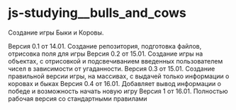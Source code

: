 # js-studying__bulls_and_cows

Создание игры Быки и Коровы.
 
Версия 0.1 от 14.01. Создание репозитория, подготовка файлов, отрисовка поля для игры
Версия 0.2 от 15.01. Создание игры на объектах, с отрисовкой и подсвечиванием введенных пользователем чисел
в зависимости от угаданности.
Версия 0.3 от 15.01. Создание правильной версии игры, на массивах, с выдачей только информации о коровах и быках
Версия 0.4 от 16.01. Добавляет вывод информации о победе и возможность начать новую игру
Версия 1 от 16.01. Полностью рабочая версия со стандартными правилами
